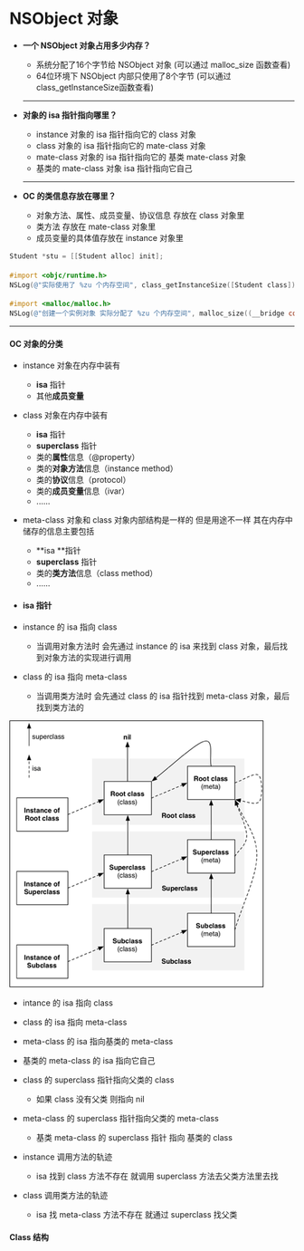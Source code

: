 # NSObject 对象

* **一个 NSObject 对象占用多少内存？**

  * 系统分配了16个字节给 NSObject 对象 \(可以通过 malloc\_size 函数查看\)
  * 64位环境下 NSObject 内部只使用了8个字节 \(可以通过class\_getInstanceSize函数查看\)

  ---

* **对象的 isa 指针指向哪里？**

  * instance 对象的 isa 指针指向它的 class 对象
  * class 对象的 isa 指针指向它的 mate-class 对象
  * mate-class 对象的 isa 指针指向它的 基类 mate-class 对象
  * 基类的 mate-class 对象 isa 指针指向它自己

  ---

* **OC 的类信息存放在哪里？**

  * 对象方法、属性、成员变量、协议信息 存放在 class 对象里
  * 类方法 存放在 mate-class 对象里
  * 成员变量的具体值存放在 instance 对象里

```Objective-C
Student *stu = [[Student alloc] init];

#import <objc/runtime.h>
NSLog(@"实际使用了 %zu 个内存空间", class_getInstanceSize([Student class]));

#import <malloc/malloc.h>
NSLog(@"创建一个实例对象 实际分配了 %zu 个内存空间", malloc_size((__bridge const void *)(stu)));
```

---

#### OC 对象的分类

* instance 对象在内存中装有
  * **isa** 指针  
  * 其他**成员变量**
* class 对象在内存中装有 
  * **isa** 指针 
  * **superclass** 指针 
  * 类的**属性**信息（@property）
  * 类的**对象方法**信息（instance method）
  * 类的**协议**信息（protocol）
  * 类的**成员变量**信息（ivar）
  * ......
* meta-class 对象和 class 对象内部结构是一样的 但是用途不一样 其在内存中储存的信息主要包括
  * **isa **指针
  * **superclass** 指针
  * 类的**类方法**信息（class method）
  * ......
* #### isa 指针
* instance 的 isa 指向 class

  * 当调用对象方法时 会先通过 instance 的 isa 来找到 class 对象，最后找到对象方法的实现进行调用

* class 的 isa 指向 meta-class

  * 当调用类方法时 会先通过 class 的 isa 指针找到 meta-class 对象，最后找到类方法的

![](/assets/对象的isa和superclass指向.png)

* intance 的 isa 指向 class
* class 的 isa 指向 meta-class
* meta-class 的 isa 指向基类的 meta-class
* 基类的 meta-class 的 isa 指向它自己

* class 的 superclass 指针指向父类的 class

  * 如果 class 没有父类 则指向 nil

* meta-class 的 superclass 指针指向父类的 meta-class

  * 基类 meta-class 的 superclass 指针 指向 基类的 class

* instance 调用方法的轨迹

  * isa 找到 class 方法不存在 就调用 superclass 方法去父类方法里去找

* class 调用类方法的轨迹

  * isa 找 meta-class 方法不存在 就通过 superclass 找父类

#### Class 结构



